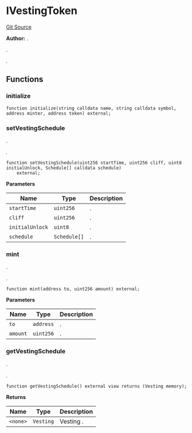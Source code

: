 # IVestingToken
[Git Source](https://github.com/BJustCoin/BJustCoin/blob/e7038856495a90d82d025f98c39648e6605afbeb/src/flatten/VestingToken_flatten.sol)

**Author:**
.

.

*.*


## Functions
### initialize


```solidity
function initialize(string calldata name, string calldata symbol, address minter, address token) external;
```

### setVestingSchedule

.

*.*


```solidity
function setVestingSchedule(uint256 startTime, uint256 cliff, uint8 initialUnlock, Schedule[] calldata schedule)
    external;
```
**Parameters**

|Name|Type|Description|
|----|----|-----------|
|`startTime`|`uint256`| .|
|`cliff`|`uint256`| .|
|`initialUnlock`|`uint8`| .|
|`schedule`|`Schedule[]`| .|


### mint

.

*.*


```solidity
function mint(address to, uint256 amount) external;
```
**Parameters**

|Name|Type|Description|
|----|----|-----------|
|`to`|`address`| .|
|`amount`|`uint256`| .|


### getVestingSchedule

.

*.*


```solidity
function getVestingSchedule() external view returns (Vesting memory);
```
**Returns**

|Name|Type|Description|
|----|----|-----------|
|`<none>`|`Vesting`|Vesting  .|


